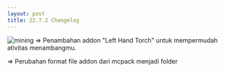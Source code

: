```yaml
---
layout: post
title: 22.7.2 Changelog
---
```

![mining](https://media.discordapp.net/attachments/781416647118159902/992714951288422471/Screenshot_20220702-155239_Minecraft.jpg?ex=6685ba98&is=66846918&hm=b37de37e5b7e45a1103ab5ab33062a51e7d38ba2c4210d36462afa579a119809&)
=> Penambahan addon "Left Hand Torch" untuk mempermudah ativitas menambangmu.

=> Perubahan format file addon dari mcpack menjadi folder
